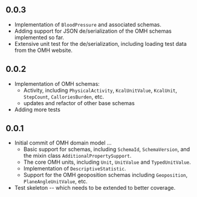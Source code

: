 ## 0.0.3

- Implementation of `BloodPressure` and associated schemas.
- Adding support for JSON de/serialization of the OMH schemas implemented so far.
- Extensive unit test for the de/serialization, including loading test data from the OMH website.

## 0.0.2

- Implementation of OMH schemas: 
   - Activity, including `PhysicalActivity`, `KcalUnitValue`, `KcalUnit`, `StepCount`, `CalloriesBurden`, etc.
   - updates and refactor of other base schemas
 - Adding more tests
   
   
## 0.0.1

- Initial commit of OMH domain model ...
   - Basic support for schemas, including `SchemaId`, `SchemaVersion`, and the mixin class `AdditionalPropertySupport`.
   - The core OMH units, including `Unit`, `UnitValue` and `TypedUnitValue`. 
   - Implementation of `DescriptiveStatistic`.
   - Support for the OMH geoposition schemas including `Geoposition`, `PlaneAngleUnitValue`, etc.
- Test skeleton -- which needs to be extended to better coverage.
